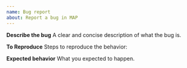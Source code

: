 ```yaml
---
name: Bug report
about: Report a bug in MAP
---
```


**Describe the bug**
A clear and concise description of what the bug is.

**To Reproduce**
Steps to reproduce the behavior:

**Expected behavior**
What you expected to happen.
